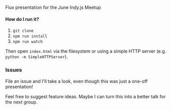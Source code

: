 Flux presentation for the June Indy.js Meetup

#### How do I run it?
1. `git clone`
2. `npm run install`
3. `npm run watch`

Then open `index.html` via the filesystem or using a simple HTTP server (e.g. `python -m SimpleHTTPServer`).

### Issues

File an issue and I'll take a look, even though this was just a one-off presentation!

Feel free to suggest feature ideas. Maybe I can turn this into a better talk for the next group.
